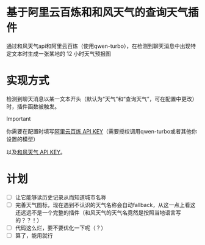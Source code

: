 # 基于阿里云百炼和和风天气的查询天气插件

通过和风天气api和阿里云百炼（使用qwen-turbo），在检测到聊天消息中出现特定文本时生成一张某地的 12 小时天气预报图

# 实现方式
检测到聊天消息以某一文本开头（默认为“天气”和“查询天气”，可在配置中更改）时，插件函数被触发。

> [!IMPORTANT]
> 你需要在配置时填写[阿里云百炼 API KEY](https://bailian.console.aliyun.com/#/home)（需要授权调用qwen-turbo或者其他你设置的模型）
> 
> 以及[和风天气 API KEY](https://console.qweather.com/home?lang=zh)。

# 计划
- [ ] 让它能够读历史记录从而知道城市名称
- [ ] 完善天气图标，现在遇到不认识的天气名称会自动fallback，从这一点上看这还远远不是一个完整的插件（和风天气的天气名竟然是按照当地语言写的？？！）
- [ ] 代码这么烂，要不要优化一下呢（？）
- [ ] 算了，能用就行
